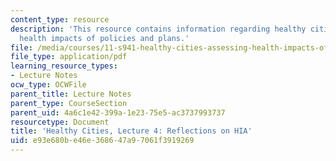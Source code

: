 ```yaml
---
content_type: resource
description: 'This resource contains information regarding healthy cities: Assessing
  health impacts of policies and plans.'
file: /media/courses/11-s941-healthy-cities-assessing-health-impacts-of-policies-and-plans-spring-2016/e93e680be46e368647a97061f3919269_MIT11_S941S16_Lec4.pdf
file_type: application/pdf
learning_resource_types:
- Lecture Notes
ocw_type: OCWFile
parent_title: Lecture Notes
parent_type: CourseSection
parent_uid: 4a6c1e42-399a-1e23-75e5-ac3737993737
resourcetype: Document
title: 'Healthy Cities, Lecture 4: Reflections on HIA'
uid: e93e680b-e46e-3686-47a9-7061f3919269
---
```

